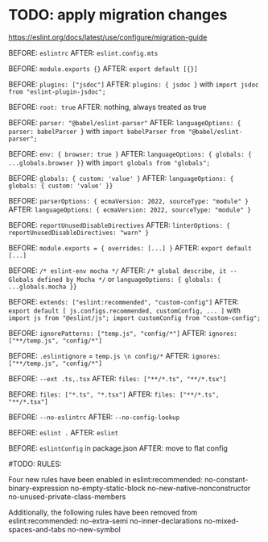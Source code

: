# TODO: apply migration changes
https://eslint.org/docs/latest/use/configure/migration-guide

BEFORE: `eslintrc`
AFTER: `eslint.config.mts`

BEFORE: `module.exports {}`
AFTER: `export default [{}]`

BEFORE: `plugins: ["jsdoc"]`
AFTER: `plugins: { jsdoc }` with `import jsdoc from "eslint-plugin-jsdoc";`

BEFORE: `root: true`
AFTER: nothing, always treated as true

BEFORE: `parser: "@babel/eslint-parser"`
AFTER: `languageOptions: { parser: babelParser }` with `import babelParser from "@babel/eslint-parser";`

BEFORE: `env: { browser: true }`
AFTER: `languageOptions: { globals: { ...globals.browser }}` with `import globals from "globals";`

BEFORE: `globals: { custom: 'value' }`
AFTER: `languageOptions: { globals: { custom: 'value' }}`

BEFORE: `parserOptions: { ecmaVersion: 2022, sourceType: "module" }`
AFTER: `languageOptions: { ecmaVersion: 2022, sourceType: "module" }`

BEFORE: `reportUnusedDisableDirectives`
AFTER: `linterOptions: { reportUnusedDisableDirectives: "warn" }`

BEFORE: `module.exports = { overrides: [...] }`
AFTER: `export default [...]`

BEFORE: `/* eslint-env mocha */`
AFTER: `/* global describe, it -- Globals defined by Mocha */` or `languageOptions: { globals: { ...globals.mocha }}`

BEFORE: `extends: ["eslint:recommended", "custom-config"]`
AFTER: `export default [ js.configs.recommended, customConfig, ... ]` with `import js from "@eslint/js"; import customConfig from "custom-config"; `

BEFORE: `ignorePatterns: ["temp.js", "config/*"]`
AFTER: `ignores: ["**/temp.js", "config/*"]`

BEFORE: `.eslintignore` = `temp.js \n config/*`
AFTER: `ignores: ["**/temp.js", "config/*"]`

BEFORE: `--ext .ts,.tsx`
AFTER: `files: ["**/*.ts", "**/*.tsx"]`

BEFORE: `files: ["*.ts", "*.tsx"]`
AFTER: `files: ["**/*.ts", "**/*.tsx"]`

BEFORE: `--no-eslintrc`
AFTER: `--no-config-lookup`

BEFORE: `eslint .`
AFTER: `eslint`

BEFORE: `eslintConfig` in package.json
AFTER: move to flat config

#TODO: RULES:

Four new rules have been enabled in eslint:recommended:
no-constant-binary-expression
no-empty-static-block
no-new-native-nonconstructor
no-unused-private-class-members

Additionally, the following rules have been removed from eslint:recommended:
no-extra-semi
no-inner-declarations
no-mixed-spaces-and-tabs
no-new-symbol

